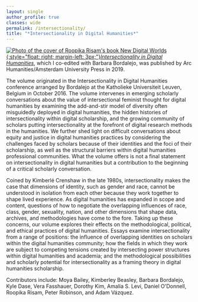 ```yaml
---
layout: single
author_profile: true
classes: wide
permalink: /intersectionality/
title: "*Intersectionality in Digital Humanities*"
---
```


[![Photo of the cover of Roopika Risam's book New Digital Worlds](../assets/images/intersectionality.jpg){:style="float: right; margin-left: 3px;"}](https://www.aup.nl/en/book/9781641890502/intersectionality-in-digital-humanities)[_Intersectionality in Digital Humanities_](https://www.aup.nl/en/book/9781641890502/intersectionality-in-digital-humanities), which I co-edited with Barbara Bordalejo, was published by Arc Humanities/Amsterdam University Press in 2019.

The volume originated in the Intersectionality in Digital Humanities conference arranged by Bordalejo at the Katholieke Universiteit Leuven, Belgium in October 2016. The volume intervenes in emerging scholarly conversations about the value of intersectional feminist thought for digital humanities by examining the add-and-stir model of diversity often misguidedly deployed in digital humanities, the hidden histories of intersectionality within digital scholarship, and the growing community of scholars putting intersectionality at the forefront of digital research methods in the humanities. We further shed light on difficult conversations about equity and justice in digital humanities practices by considering the challenges faced by scholars because of their identities and the foci of their scholarship, as well as the structural barriers within digital humanities professional communities. What the volume offers is not a final statement on intersectionality in digital humanities but a contribution to the beginning of a critical scholarly conversation.

Coined by Kimberlé Crenshaw in the late 1980s, intersectionality makes the case that dimensions of identity, such as gender and race, cannot be understood in isolation from each other because they work together to shape lived experience. As digital humanities has expanded in scope and content, questions of how to negotiate the overlapping influences of race, class, gender, sexuality, nation, and other dimensions that shape data, archives, and methodologies have come to the fore. Taking up these concerns, our volume explores their effects on the methodological, political, and ethical practices of digital humanities. Essays examine intersectionality from a range of positions: the influence of overlapping identities on scholars within the digital humanities community; how the fields in which they work are subject to competing tensions created by intersecting power structures within digital humanities and academia; and the methodological possibilities and scholarly potential for intersectionality as a framing theory in digital humanities scholarship.

Contributors include: Moya Bailey, Kimberley Beasley, Barbara Bordalejo, Kyle Dase, Vera Fasshauer, Dorothy Kim, Amalia S. Levi, Daniel O'Donnell, Roopika Risam, Peter Robinson, and Adam Vázquez.
